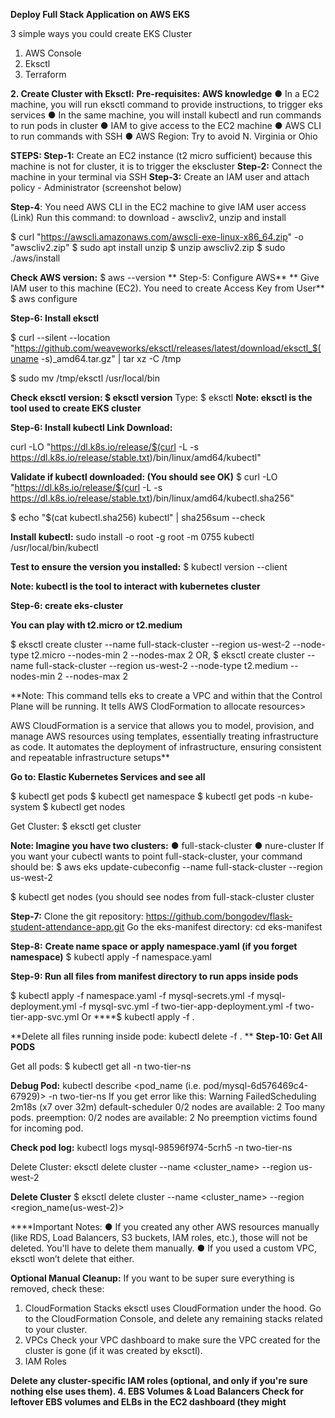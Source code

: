 **Deploy Full Stack Application on AWS EKS**

3 simple ways you could create EKS Cluster
1. AWS Console
2. Eksctl
3. Terraform

**2. Create Cluster with Eksctl:**
**Pre-requisites: AWS knowledge**
● In a EC2 machine, you will run eksctl command to provide instructions, to trigger eks
services
● In the same machine, you will install kubectl and run commands to run pods in cluster
● IAM to give access to the EC2 machine
● AWS CLI to run commands with SSH
● AWS Region: Try to avoid N. Virginia or Ohio

**STEPS:
Step-1:**
Create an EC2 instance (t2 micro sufficient) because this machine is not for cluster, it is
to trigger the ekscluster
**Step-2:**
Connect the machine in your terminal via SSH
**Step-3:**
Create an IAM user and attach policy - Administrator (screenshot below)

**Step-4**:
You need AWS CLI in the EC2 machine to give IAM user access (Link)
Run this command: to download - awscliv2, unzip and install

$ curl "https://awscli.amazonaws.com/awscli-exe-linux-x86_64.zip" -o "awscliv2.zip"
$ sudo apt install unzip
$ unzip awscliv2.zip
$ sudo ./aws/install

**Check AWS version:**
$ aws --version
**
Step-5: Configure AWS**
**
Give IAM user to this machine (EC2). You need to create Access Key from User**
$ aws configure

**Step-6: Install eksctl**

$ curl --silent --location
"https://github.com/weaveworks/eksctl/releases/latest/download/eksctl_$(uname -s)_amd64.tar.gz" | tar xz -C /tmp

$ sudo mv /tmp/eksctl /usr/local/bin

**Check eksctl version: $ eksctl version**
Type: $ eksctl
**Note: eksctl is the tool used to create EKS cluster**

**Step-6: Install kubectl Link
Download:**

curl -LO "https://dl.k8s.io/release/$(curl -L -s https://dl.k8s.io/release/stable.txt)/bin/linux/amd64/kubectl"

**Validate if kubectl downloaded: (You should see OK)**
$ curl -LO "https://dl.k8s.io/release/$(curl -L -s https://dl.k8s.io/release/stable.txt)/bin/linux/amd64/kubectl.sha256"

$ echo "$(cat kubectl.sha256) kubectl" | sha256sum --check

**Install kubectl:**
sudo install -o root -g root -m 0755 kubectl /usr/local/bin/kubectl

**Test to ensure the version you installed:**
$ kubectl version --client

**Note: kubectl is the tool to interact with kubernetes cluster**

**Step-6: create eks-cluster**

**You can play with t2.micro or t2.medium**

$ eksctl create cluster --name full-stack-cluster --region us-west-2 --node-type t2.micro --nodes-min 2 --nodes-max 2
OR,
$ eksctl create cluster --name full-stack-cluster --region us-west-2 --node-type t2.medium --nodes-min 2 --nodes-max 2

**Note: This command tells eks to create a VPC and within that the Control Plane will be
running. It tells AWS ClodFormation to allocate resources>

AWS CloudFormation is a service that allows you to model, provision, and manage AWS
resources using templates, essentially treating infrastructure as code. It automates the
deployment of infrastructure, ensuring consistent and repeatable infrastructure setups**

**Go to: Elastic Kubernetes Services and see all**

$ kubectl get pods
$ kubectl get namespace
$ kubectl get pods -n kube-system
$ kubectl get nodes

Get Cluster:
$ eksctl get cluster

**Note: Imagine you have two clusters:**
● full-stack-cluster
● nure-cluster
If you want your cubectl wants to point full-stack-cluster, your command should be:
$ aws eks update-cubeconfig --name full-stack-cluster --region us-west-2

$ kubectl get nodes (you should see nodes from full-stack-cluster cluster

**Step-7:**
Clone the git repository:
https://github.com/bongodev/flask-student-attendance-app.git
Go the eks-manifest directory: cd eks-manifest

**Step-8:**
**Create name space or apply namespace.yaml (if you forget namespace)**
$ kubectl apply -f namespace.yaml

**Step-9: Run all files from manifest directory to run apps inside pods**

$ kubectl apply -f namespace.yaml -f mysql-secrets.yml -f mysql-deployment.yml -f mysql-svc.yml -f two-tier-app-deployment.yml -f two-tier-app-svc.yml
Or
****$ kubectl apply -f .

**Delete all files running inside pode: kubectl delete -f .
**
**Step-10: Get All PODS**

Get all pods: $ kubectl get all -n two-tier-ns

**Debug Pod:**
kubectl describe <pod_name (i.e. pod/mysql-6d576469c4-67929)> -n two-tier-ns
If you get error like this: Warning FailedScheduling 2m18s (x7 over 32m) default-scheduler
0/2 nodes are available: 2 Too many pods. preemption: 0/2 nodes are available: 2 No
preemption victims found for incoming pod.

**Check pod log:**
kubectl logs mysql-98596f974-5crh5 -n two-tier-ns

Delete Cluster: eksctl delete cluster --name <cluster_name> --region us-west-2

**Delete Cluster**
$ eksctl delete cluster --name <cluster_name> --region <region_name(us-west-2)>

****Important Notes:
● If you created any other AWS resources manually (like RDS, Load Balancers, S3
buckets, IAM roles, etc.), those will not be deleted. You'll have to delete them manually.
● If you used a custom VPC, eksctl won’t delete that either.

**Optional Manual Cleanup:**
If you want to be super sure everything is removed, check these:
1. CloudFormation Stacks
eksctl uses CloudFormation under the hood. Go to the CloudFormation Console, and delete
any remaining stacks related to your cluster.
2. VPCs
Check your VPC dashboard to make sure the VPC created for the cluster is gone (if it was
created by eksctl).
3. IAM Roles

**Delete any cluster-specific IAM roles (optional, and only if you're sure nothing else uses them).
4. EBS Volumes & Load Balancers
Check for leftover EBS volumes and ELBs in the EC2 dashboard (they might**
